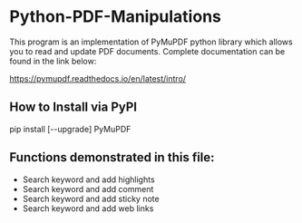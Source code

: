 # Python-PDF-Manipulations

This program is an implementation of PyMuPDF python library which allows you to read and update PDF documents.
Complete documentation can be found in the link below:

https://pymupdf.readthedocs.io/en/latest/intro/

## How to Install via PyPI
pip install [--upgrade] PyMuPDF

## Functions demonstrated in this file:
* Search keyword and add highlights
* Search keyword and add comment
* Search keyword and add sticky note
* Search keyword and add web links
